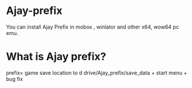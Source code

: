 # Ajay-prefix
You can install Ajay Prefix in mobox , winlator and other x64, wow64 pc emu. 

# What is Ajay prefix?
prefix= game save location to d drive/Ajay_prefix/save_data + start menu + bug fix


